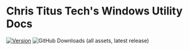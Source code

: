 # Chris Titus Tech's Windows Utility Docs

[![Version](https://img.shields.io/github/v/release/ChrisTitusTech/winutil?color=7a39fb)](https://github.com/ChrisTitusTech/winutil/releases/latest)
![GitHub Downloads (all assets, latest release)](https://img.shields.io/github/downloads/ChrisTitusTech/winutil/latest/total)
